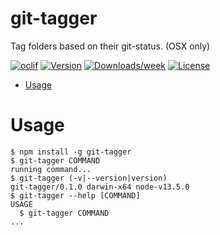 git-tagger
==========

Tag folders based on their git-status. (OSX only)

[![oclif](https://img.shields.io/badge/cli-oclif-brightgreen.svg)](https://oclif.io)
[![Version](https://img.shields.io/npm/v/git-tagger.svg)](https://npmjs.org/package/git-tagger)
[![Downloads/week](https://img.shields.io/npm/dw/git-tagger.svg)](https://npmjs.org/package/git-tagger)
[![License](https://img.shields.io/npm/l/git-tagger.svg)](https://github.com/rigor789/git-tagger/blob/master/package.json)

<!-- toc -->
* [Usage](#usage)
<!-- tocstop -->
# Usage
<!-- usage -->
```sh-session
$ npm install -g git-tagger
$ git-tagger COMMAND
running command...
$ git-tagger (-v|--version|version)
git-tagger/0.1.0 darwin-x64 node-v13.5.0
$ git-tagger --help [COMMAND]
USAGE
  $ git-tagger COMMAND
...
```
<!-- usagestop -->
